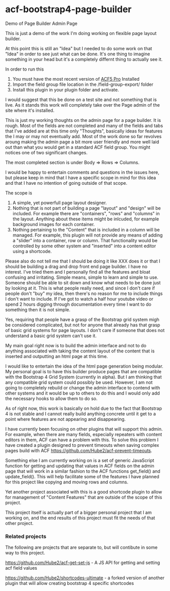 # acf-bootstrap4-page-builder
Demo of Page Builder Admin Page

This is just a demo of the work I'm doing working on flexible page layout builder.

At this point this is still an "Idea" but I needed to do some work on that "Idea" in order to
see just what can be done. It's one thing to imagine something in your head but it's a completely
differnt thing to actually see it.

In order to run this

1. You must have the most recent version of [ACF5 Pro](https://www.advancedcustomfields.com/pro/) Installed 
2. Import the field group file location in the /field-group-export/ folder
3. Install this plugin in your plugin folder and activate.

I would suggest that this be done on a test site and not something that is live. As it stands
this work will completely take over the Page admin of the site where it's installed.

This is just my working thoughts on the admin page for a page builder. It is rough.
Most of the fields are not completed and many of the fields and tabs that I've added
are at this time only "Thoughts", basically ideas for features the I may or may not
eventually add. Most of the work done so far revolves aroung making the admin page
a bit more user friendly and more well laid out than what you would get in a standard
ACF field group. You might notices one of two significant changes.

The most completed section is under Body => Rows => Columns.

I would be happy to entertain comments and questions in the issues here, but please keep 
in mind that I have a specific scope in mind for this idea and that I have no intention 
of going outside of that scope.

The scope is

1) A simple, yet powerfull page layout designer.
2) Nothing that is not part of building a page "layout" and "design" will be included. For example there are "containers", "rows" and "columns" in the layout. Anything about these items might be inlcuded, for example background images for each container.
3) Nothing pertaining to the "Content" that is included in a column will be managed. For example, this plugin will not provide any means of adding a "slider" into a container, row or column. That functionality would be controlled by some other system and "inserted" into a content editor using a shortcode.

Please also do not tell me that I should be doing it like XXX does it or that I should be 
building a drag and drop front end page builder. I have no interest. I've tried them and 
I personally find all the features and bloat confusing and irritating. Simple means, simple 
to learn and simple to use. Someone should be able to sit down and know what needs to be 
done just by looking at it. This is what people really need, and since I don't care if 
people don't "buy" my idea, then there's no reason for me to include things I don't want 
to include. If I've got to watch a half hour youtube video or spend 2 hours digging through 
documentation every time I want to do something then it is not simple.

Yes, requiring that people have a grasp of the Bootstrap grid system migh be considered 
complicated, but not for anyone that already has that grasp of basic grid systems for page
layouts. I don't care if someone that does not understand a basic grid system can't use it.

My main goal right now is to build the admin interface and not to do anything associated 
with taking the content layout of the content that is inserted and outputting an html page 
at this time. 

I would like to entertain the idea of the html page generation being modular. My personal 
goal is to have this builder produce pages that are compatible with the Bootstrap 4 Grid 
System (currently in alpha). But I am thinking that any compatible grid system could 
possibly be used. However, I am not going to completely rebuild or change the admin 
interface to contend with other systems and it would be up to others to do this and 
I would only add the necessary hooks to allow them to do so.

As of right now, this work is basically on hold due to the fact that Bootstrap 4 is not 
stable and I cannot really build anything concrete until it get to a point where features 
are not appearing and disappearing.

I have currently been focusing on other plugins that will support this admin. For example,
when there are many fields, especially repeaters with content editors in them, ACF can 
have a problem with this. To solve this problem I have created a plugin designed to 
prevent timeouts when saving complex pages build with ACF https://github.com/Hube2/acf-prevent-timeouts.

Something else I am currently working on is a set of generic JavaScript function for getting 
and updating that values in ACF fields on the admin page that will work in a similar fashion 
to the ACF functions get_field() and update_field(). This will help facilitate some of the
features I have planned for this project like copying and moving rows and columns.

Yet another project associated with this is a good shortcode plugin to allow for 
management of "Content Features" that are outside of the scope of this project.

This project itself is actually part of a bigger personal project that I am working on, 
and the end results of this project must fit the needs of that other project.

### Related projects

The following are projects that are separate to, but will contibute in some way to this project.

https://github.com/Hube2/acf-get-set-js - A JS API for getting and setting acf field values

https://github.com/Hube2/shortcodes-ultimate - a forked version of another plugin that will allow creating bootstrap 4 specific shortcodes


